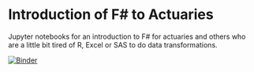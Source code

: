 # Introduction of F# to Actuaries
Jupyter notebooks for an introduction to F# for actuaries and others who are a little bit tired of R, Excel or SAS to do data transformations.

[![Binder](https://mybinder.org/badge_logo.svg)](https://mybinder.org/v2/gh/t4rzsan/fsharp-for-actuaries/d4430125eda78ea53e9d4b595c9c8a81c18bebdd)
